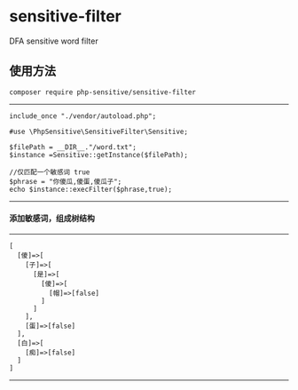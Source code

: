 # sensitive-filter
DFA sensitive word filter

## 使用方法
```angular2html
composer require php-sensitive/sensitive-filter
```

---
```
include_once "./vendor/autoload.php";

#use \PhpSensitive\SensitiveFilter\Sensitive;

$filePath = __DIR__."/word.txt";
$instance =Sensitive::getInstance($filePath);

//仅匹配一个敏感词 true
$phrase = "你傻瓜,傻蛋,傻瓜子";
echo $instance::execFilter($phrase,true);
```
---
#### 添加敏感词，组成树结构
***
```
[
  [傻]=>[
    [子]=>[
      [是]=>[
        [傻]=>[
          [帽]=>[false]
        ]
      ]
    ],
    [蛋]=>[false]
  ],
  [白]=>[
    [痴]=>[false]
  ]
]
```
***
